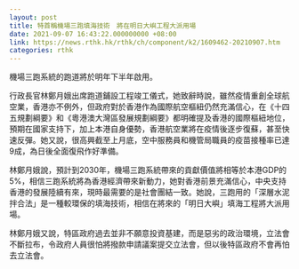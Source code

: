 ```yaml
---
layout: post
title: 特首稱機場三跑填海技術　將在明日大嶼工程大派用場
date: 2021-09-07 16:43:22.000000000 +08:00
link: https://news.rthk.hk/rthk/ch/component/k2/1609462-20210907.htm
categories: rthk
---
```


機場三跑系統的跑道將於明年下半年啟用。

行政長官林鄭月娥出席跑道鋪設工程竣工儀式，她致辭時說，雖然疫情重創全球航空業，香港亦不例外，但政府對於香港作為國際航空樞紐仍然充滿信心，在《十四五規劃綱要》和《粵港澳大灣區發展規劃綱要》都明確提及香港的國際樞紐地位，預期在國家支持下，加上本港自身優勢，香港航空業將在疫情後逐步復蘇，甚至快速反彈。她又說，很高興截至上月底，空中服務員和機管局職員的疫苗接種率已達9成，為日後全面復飛作好準備。

林鄭月娥說，預計到2030年，機場三跑系統帶來的貢獻價值將相等於本港GDP的5%，相信三跑系統將為香港經濟帶來新動力，她對香港前景充滿信心，中央支持香港的發展陸續有來，現時最需要的是社會團結一致。她說，三跑用的「深層水泥拌合法」是一種較環保的填海技術，相信在將來的「明日大嶼」填海工程將大派用場。

林鄭月娥又說，特區政府過去並非不願意投資基建，而是惡劣的政治環境，立法會不斷拉布，令政府人員很怕將撥款申請議案提交立法會，但以後特區政府不會再怕去立法會。
